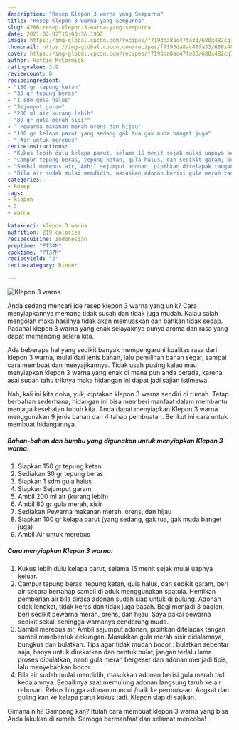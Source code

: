 ```yaml
---
description: "Resep Klepon 3 warna yang Sempurna"
title: "Resep Klepon 3 warna yang Sempurna"
slug: 4286-resep-klepon-3-warna-yang-sempurna
date: 2021-02-02T15:03:36.199Z
image: https://img-global.cpcdn.com/recipes/f7193da8ac47fa33/680x482cq70/klepon-3-warna-foto-resep-utama.jpg
thumbnail: https://img-global.cpcdn.com/recipes/f7193da8ac47fa33/680x482cq70/klepon-3-warna-foto-resep-utama.jpg
cover: https://img-global.cpcdn.com/recipes/f7193da8ac47fa33/680x482cq70/klepon-3-warna-foto-resep-utama.jpg
author: Hattie McCormick
ratingvalue: 3.9
reviewcount: 8
recipeingredient:
- "150 gr tepung ketan"
- "30 gr tepung beras"
- "1 sdm gula halus"
- "Sejumput garam"
- "200 ml air kurang lebih"
- "80 gr gula merah sisir"
- " Pewarna makanan merah orens dan hijau"
- "100 gr kelapa parut yang sedang gak tua gak muda banget juga"
- " Air untuk merebus"
recipeinstructions:
- "Kukus lebih dulu kelapa parut, selama 15 menit sejak mulai uapnya keluar."
- "Campur tepung beras, tepung ketan, gula halus, dan sedikit garam, beri air secara bertahap sambil di aduk menggunakan spatula. Hentikan pemberian air bila dirasa adonan sudah siap untuk di pulung. Adonan tidak lengket, tidak keras dan tidak juga basah. Bagi menjadi 3 bagian, beri sedikit pewarna merah, orens, dan hijau. Saya pakai pewarna sedikit sekali sehingga warnanya cenderung muda."
- "Sambil merebus air, Ambil sejumput adonan, pipihkan ditelapak tangan sambil mmebentuk cekungan. Masukkan gula merah sisir didalamnya, bungkus dan bulatkan. Tips agar tidak mudah bocor : bulatkan sebentar saja, hanya untuk direkatkan dan bentuk bulat, jangan terlalu lama proses dibulatkan, nanti gula merah bergeser dan adonan menjadi tipis, lalu menyebabkan bocor."
- "Bila air sudah mulai mendidih, masukkan adonan berisi gula merah tadi kedalamnya. Sebaiknya saat memulung adonan langsung taruh ke air rebusan. Rebus hingga adonan muncul /naik ke permukaan. Angkat dan guling kan ke kelapa parut kukus tadi. Klepon siap di sajikan."
categories:
- Resep
tags:
- klepon
- 3
- warna

katakunci: klepon 3 warna 
nutrition: 219 calories
recipecuisine: Indonesian
preptime: "PT34M"
cooktime: "PT37M"
recipeyield: "2"
recipecategory: Dinner

---
```



![Klepon 3 warna](https://img-global.cpcdn.com/recipes/f7193da8ac47fa33/680x482cq70/klepon-3-warna-foto-resep-utama.jpg)

Anda sedang mencari ide resep klepon 3 warna yang unik? Cara menyiapkannya memang tidak susah dan tidak juga mudah. Kalau salah mengolah maka hasilnya tidak akan memuaskan dan bahkan tidak sedap. Padahal klepon 3 warna yang enak selayaknya punya aroma dan rasa yang dapat memancing selera kita.

Ada beberapa hal yang sedikit banyak mempengaruhi kualitas rasa dari klepon 3 warna, mulai dari jenis bahan, lalu pemilihan bahan segar, sampai cara membuat dan menyajikannya. Tidak usah pusing kalau mau menyiapkan klepon 3 warna yang enak di mana pun anda berada, karena asal sudah tahu triknya maka hidangan ini dapat jadi sajian istimewa.




Nah, kali ini kita coba, yuk, ciptakan klepon 3 warna sendiri di rumah. Tetap berbahan sederhana, hidangan ini bisa memberi manfaat dalam membantu menjaga kesehatan tubuh kita. Anda dapat menyiapkan Klepon 3 warna menggunakan 9 jenis bahan dan 4 tahap pembuatan. Berikut ini cara untuk membuat hidangannya.

<!--inarticleads1-->

##### Bahan-bahan dan bumbu yang digunakan untuk menyiapkan Klepon 3 warna:

1. Siapkan 150 gr tepung ketan
1. Sediakan 30 gr tepung beras
1. Siapkan 1 sdm gula halus
1. Siapkan Sejumput garam
1. Ambil 200 ml air (kurang lebih)
1. Ambil 80 gr gula merah, sisir
1. Sediakan  Pewarna makanan merah, orens, dan hijau
1. Siapkan 100 gr kelapa parut (yang sedang, gak tua, gak muda banget juga)
1. Ambil  Air untuk merebus




<!--inarticleads2-->

##### Cara menyiapkan Klepon 3 warna:

1. Kukus lebih dulu kelapa parut, selama 15 menit sejak mulai uapnya keluar.
1. Campur tepung beras, tepung ketan, gula halus, dan sedikit garam, beri air secara bertahap sambil di aduk menggunakan spatula. Hentikan pemberian air bila dirasa adonan sudah siap untuk di pulung. Adonan tidak lengket, tidak keras dan tidak juga basah. Bagi menjadi 3 bagian, beri sedikit pewarna merah, orens, dan hijau. Saya pakai pewarna sedikit sekali sehingga warnanya cenderung muda.
1. Sambil merebus air, Ambil sejumput adonan, pipihkan ditelapak tangan sambil mmebentuk cekungan. Masukkan gula merah sisir didalamnya, bungkus dan bulatkan. Tips agar tidak mudah bocor : bulatkan sebentar saja, hanya untuk direkatkan dan bentuk bulat, jangan terlalu lama proses dibulatkan, nanti gula merah bergeser dan adonan menjadi tipis, lalu menyebabkan bocor.
1. Bila air sudah mulai mendidih, masukkan adonan berisi gula merah tadi kedalamnya. Sebaiknya saat memulung adonan langsung taruh ke air rebusan. Rebus hingga adonan muncul /naik ke permukaan. Angkat dan guling kan ke kelapa parut kukus tadi. Klepon siap di sajikan.




Gimana nih? Gampang kan? Itulah cara membuat klepon 3 warna yang bisa Anda lakukan di rumah. Semoga bermanfaat dan selamat mencoba!
